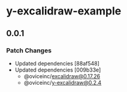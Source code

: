 # y-excalidraw-example

## 0.0.1

### Patch Changes

- Updated dependencies [88af548]
- Updated dependencies [009b33e]
  - @oviceinc/excalidraw@0.17.26
  - @oviceinc/y-excalidraw@0.2.4
